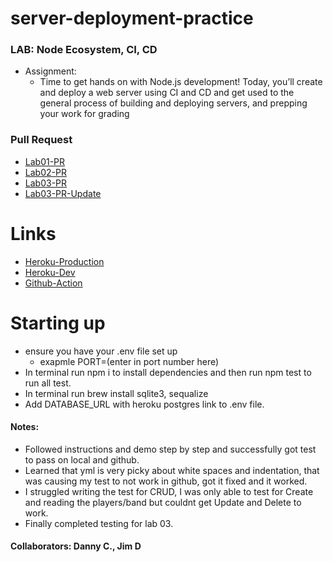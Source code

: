 # server-deployment-practice

### LAB: Node Ecosystem, CI, CD
- Assignment:
    - Time to get hands on with Node.js development! Today, you’ll create and deploy a web server using CI and CD and get used to the general process of building and deploying servers, and prepping your work for grading

### Pull Request

- [Lab01-PR](https://github.com/Marthaquinram/server-deployment-practice/pull/3)
- [Lab02-PR](https://github.com/Marthaquinram/server-deployment-practice/pull/7)
- [Lab03-PR](https://github.com/Marthaquinram/server-deployment-practice/pull/10)
- [Lab03-PR-Update](https://github.com/Marthaquinram/server-deployment-practice/pull/12)

# Links

- [Heroku-Production](https://martha-server-deploy-prod.herokuapp.com/)
- [Heroku-Dev](https://martha-server-deploy-dev.herokuapp.com/)
- [Github-Action](https://github.com/Marthaquinram/server-deployment-practice/actions/runs/2720874734)


# Starting up
- ensure you have your .env file set up
    - exapmle PORT=(enter in port number here)
- In terminal run npm i to install dependencies and then run npm test to run all test.
- In terminal run brew install sqlite3, sequalize
- Add DATABASE_URL with heroku postgres link to .env file.

#### Notes:
- Followed instructions and demo step by step and successfully got test to pass on local and github.
- Learned that yml is very picky about white spaces and indentation, that was causing my test to not work in github, got it fixed and it worked.
- I struggled writing the test for CRUD, I was only able to test for Create and reading the players/band but couldnt get Update and Delete to work.
- Finally completed testing for lab 03.

#### Collaborators: Danny C., Jim D

